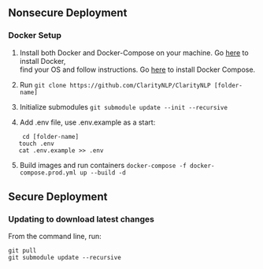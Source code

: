 ## Nonsecure Deployment


### Docker Setup

1. Install both Docker and Docker-Compose on your machine.
Go [here](https://docs.docker.com/install/#server) to install Docker, <br/>
find your OS and follow instructions. Go [here](https://docs.docker.com/compose/install/) to install Docker Compose.

2. Run `git clone https://github.com/ClarityNLP/ClarityNLP [folder-name]`

3. Initialize submodules `git submodule update --init --recursive`

4. Add .env file, use .env.example as a start:
```
    cd [folder-name]
   touch .env
   cat .env.example >> .env
```

5. Build images and run containers `docker-compose -f docker-compose.prod.yml up --build -d`


## Secure Deployment


### Updating to download latest changes
From the command line, run:
```
git pull
git submodule update --recursive
```
